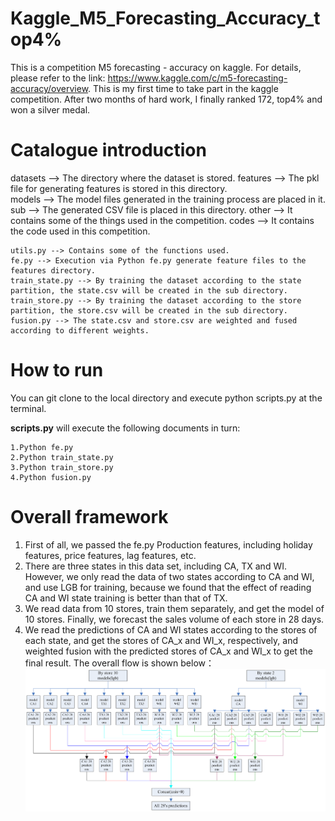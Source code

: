 # Kaggle_M5_Forecasting_Accuracy_top4%
This is a competition M5 forecasting - accuracy on kaggle. For details, please refer to the link: https://www.kaggle.com/c/m5-forecasting-accuracy/overview. 
This is my first time to take part in the kaggle competition. After two months of hard work, I finally ranked 172, top4% and won a silver medal.

# Catalogue introduction
datasets --> The directory where the dataset is stored. 
features --> The pkl file for generating features is stored in this directory.  
models --> The model files generated in the training process are placed in it.  
sub --> The generated CSV file is placed in this directory.
other --> It contains some of the things used in the competition.
codes --> It contains the code used in this competition.

    utils.py --> Contains some of the functions used.  
    fe.py --> Execution via Python fe.py generate feature files to the features directory.  
    train_state.py --> By training the dataset according to the state partition, the state.csv will be created in the sub directory.  
    train_store.py --> By training the dataset according to the store partition, the store.csv will be created in the sub directory.  
    fusion.py --> The state.csv and store.csv are weighted and fused according to different weights.  
    
# How to run
You can git clone to the local directory and execute python scripts.py at the terminal.

**scripts.py** will execute the following documents in turn:

    1.Python fe.py  
    2.Python train_state.py  
    3.Python train_store.py  
    4.Python fusion.py  

# Overall framework
1. First of all, we passed the fe.py Production features, including holiday features, price features, lag features, etc.  
2. There are three states in this data set, including CA, TX and WI. However, we only read the data of two states according to CA and WI, and use LGB for training, because we found that the effect of reading CA and WI state training is better than that of TX.  
3. We read data from 10 stores, train them separately, and get the model of 10 stores. Finally, we forecast the sales volume of each store in 28 days.  
4. We read the predictions of CA and WI states according to the stores of each state, and get the stores of CA_x and WI_x, respectively, and weighted fusion with the predicted stores of CA_x and WI_x to get the final result. The overall flow is shown below：  
![models_picture](./other/pictures/models.jpg)

